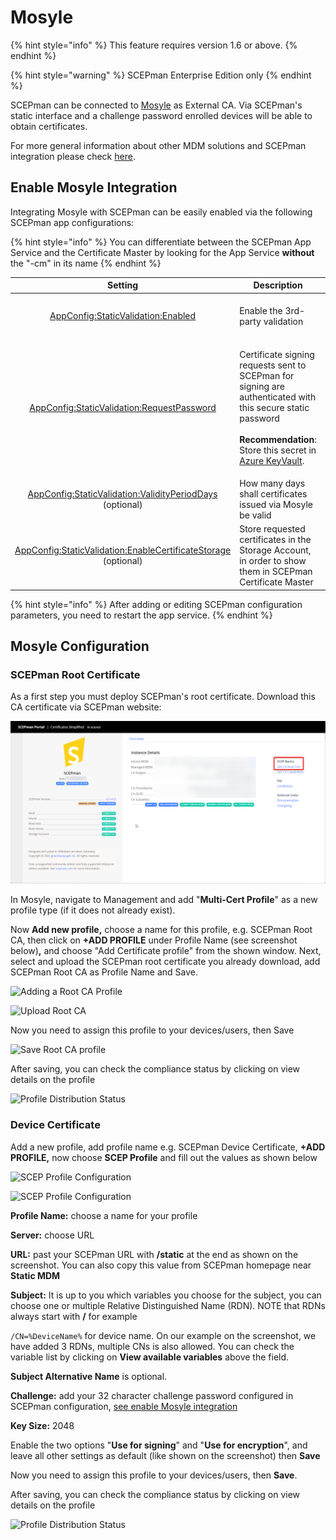 # Mosyle

{% hint style="info" %}
This feature requires version 1.6 or above.
{% endhint %}

{% hint style="warning" %}
SCEPman Enterprise Edition only
{% endhint %}

SCEPman can be connected to [Mosyle](https://mosyle.com/) as External CA. Via SCEPman's static interface and a challenge password enrolled devices will be able to obtain certificates.

For more general information about other MDM solutions and SCEPman integration please check [here](./).

## Enable Mosyle Integration

Integrating Mosyle with SCEPman can be easily enabled via the following SCEPman app configurations:

{% hint style="info" %}
You can differentiate between the SCEPman App Service and the Certificate Master by looking for the App Service **without** the "-cm" in its name
{% endhint %}

|                                                                                               Setting                                                                                              | Description                                                                                                                                                                                                                                                                                              |                     Value                    |
| :------------------------------------------------------------------------------------------------------------------------------------------------------------------------------------------------: | -------------------------------------------------------------------------------------------------------------------------------------------------------------------------------------------------------------------------------------------------------------------------------------------------------- | :------------------------------------------: |
|                           [AppConfig:StaticValidation:Enabled](../../advanced-configuration/application-settings/static-validation.md#appconfig-staticvalidation-enabled)                          | Enable the 3rd-party validation                                                                                                                                                                                                                                                                          |   **true** to enable, **false** to disable   |
|                   [AppConfig:StaticValidation:RequestPassword](../../advanced-configuration/application-settings/static-validation.md#appconfig-staticvalidation-requestpassword)                  | <p>Certificate signing requests sent to SCEPman for signing are authenticated with this secure static password<br><br><strong>Recommendation</strong>: Store this secret in <a href="../../advanced-configuration/application-settings/#secure-configuration-in-azure-key-vault">Azure KeyVault</a>.</p> |      _generate a 32 character password_      |
|          [AppConfig:StaticValidation:ValidityPeriodDays](../../advanced-configuration/application-settings/static-validation.md#appconfig-staticvalidation-validityperioddays) (optional)          | How many days shall certificates issued via Mosyle be valid                                                                                                                                                                                                                                              |                      365                     |
| [AppConfig:StaticValidation:EnableCertificateStorage](../../advanced-configuration/application-settings/staticaad-validation.md#appconfig-staticaadvalidation-enablecertificatestorage) (optional) | Store requested certificates in the Storage Account, in order to show them in SCEPman Certificate Master                                                                                                                                                                                                 | _**true**_ to enable, _**false** to disable_ |

{% hint style="info" %}
After adding or editing SCEPman configuration parameters, you need to restart the app service.
{% endhint %}

## Mosyle Configuration

### SCEPman Root Certificate

As a first step you must deploy SCEPman's root certificate. Download this CA certificate via SCEPman website:

![SCEPman Website](<../../.gitbook/assets/SCEPmanHomePage (2).png>)

In Mosyle, navigate to Management and add "**Multi-Cert Profile**" as a new profile type (if it does not already exist).

Now **Add new profile,** choose a name for this profile, e.g. SCEPman Root CA, then click on **+ADD PROFILE** under Profile Name (see screenshot below)**,** and choose "Add Certificate profile" from the shown window. Next, select and upload the SCEPman root certificate you already download, add SCEPman Root CA as Profile Name and Save.

![Adding a Root CA Profile](<../../.gitbook/assets/2022-07-25 09\_56\_09-Glueckkanja GAB and 1 more page - Work - Microsoft​ Edge.png>)

![Upload Root CA](<../../.gitbook/assets/2022-07-25 10\_04\_49-Window.png>)

Now you need to assign this profile to your devices/users, then Save

![Save Root CA profile](<../../.gitbook/assets/2022-07-25 10\_07\_23-Window.png>)

After saving, you can check the compliance status by clicking on view details on the profile

![Profile Distribution Status](<../../.gitbook/assets/2022-07-25 10\_10\_27-Window.png>)

### Device Certificate

Add a new profile, add profile name e.g. SCEPman Device Certificate, **+ADD PROFILE,** now choose **SCEP Profile** and fill out the values as shown below

![SCEP Profile Configuration](<../../.gitbook/assets/2022-07-25 11\_41\_51.png>)

![SCEP Profile Configuration](<../../.gitbook/assets/2022-07-25 11\_29\_43.png>)

**Profile Name:** choose a name for your profile

**Server:** choose URL

**URL:** past your SCEPman URL with **/static** at the end as shown on the screenshot. You can also copy this value from SCEPman homepage near **Static MDM**

**Subject:** It is up to you which variables you choose for the subject, you can choose one or multiple Relative Distinguished Name (RDN). NOTE that RDNs always start with **/** for example

`/CN=%DeviceName%` for device name. On our example on the screenshot, we have added 3 RDNs, multiple CNs is also allowed. You can check the variable list by clicking on **View available variables** above the field.

**Subject Alternative Name** is optional.

**Challenge:** add your 32 character challenge password configured in SCEPman configuration, [see enable Mosyle integration](mosyle.md#enable-mosyle-integration)

**Key Size:** 2048

Enable the two options "**Use for signing**" and "**Use for encryption**", and leave all other settings as default (like shown on the screenshot) then **Save**

Now you need to assign this profile to your devices/users, then **Save**.

After saving, you can check the compliance status by clicking on view details on the profile

![Profile Distribution Status](<../../.gitbook/assets/2022-07-25 11\_55\_57-Window.png>)
